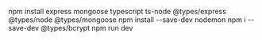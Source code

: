 npm install express mongoose typescript ts-node @types/express @types/node @types/mongoose
npm install --save-dev nodemon
npm i --save-dev @types/bcrypt
npm run dev
